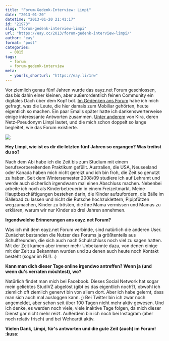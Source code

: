 ```yaml
---
title: "Forum-Gedenk-Interview: Limpi"
date: "2013-01-20"
datetime: "2013-01-20 21:41:17"
id: "21973"
slug: "forum-gedenk-interview-limpi"
url: "https://eay.cc/2013/forum-gedenk-interview-limpi/"
author: "eay"
format: "post"
categories:
  - 0815
tags:
  - forum
  - forum-gedenk-interview
meta:
  - yourls_shorturl: "https://eay.li/1rw"
---
```


Vor ziemlich genau fünf Jahren wurde das eayz.net Forum geschlossen, das bis dahin einer kleinen, aber außerordentlich feinen Community ein digitales Dach über dem Kopf bot. [Im Gedenken ans Forum](//eay.cc/2013/remembering-das-forum/) habe ich mich gefragt, was die Leute, die hier damals zum Mobiliar gehörten, heute eigentlich so machen. Ein paar Emails später hatte ich dankenswerterweise einige interessante Antworten zusammen. [Unter anderem](//eay.cc/tag/forum-gedenk-interview/) von Kira, deren Netz-Pseudonym Limpi lautet, und die mich schon doppelt so lange begleitet, wie das Forum existierte.

![](https://eay.cc/uploads/2013/forum_interview_limpi.jpg)

**Hey Limpi, wie ist es dir die letzten fünf Jahren so ergangen? Was treibst du so?**

Nach dem Abi habe ich die Zeit bis zum Studium mit einem berufsvorbereitenden Praktikum gefüllt. Australien, die USA, Neuseeland oder Kanada haben mich nicht gereizt und ich bin froh, die Zeit so genutzt zu haben. Seit dem Wintersemester 2008/09 studiere ich auf Lehramt und werde auch sicherlich irgendwann mal einen Abschluss machen. Nebenbei arbeite ich noch als Kinderbetreuerin in einem Freizeitmarkt. Meine Hauptbeschäftigungen bestehen darin, die Kinder aufzufordern, die Bälle im Bällebad zu lassen und nicht die Rutsche hochzuklettern, Pipipfützen wegzumachen, Kinder zu trösten, die ihre Mama vermissen und Mamas zu erklären, warum wir nur Kinder ab drei Jahren annehmen.

**Irgendwelche Erinnerungen ans eayz.net Forum?**

Was ich mit dem eayz.net Forum verbinde, sind natürlich die anderen User. Zunächst bestanden die Nutzer des Forums ja größtenteils aus Schulfreunden, die sich auch nach Schulschluss noch viel zu sagen hatten. Mit der Zeit kamen aber immer mehr Unbekannte dazu, von denen einige mit der Zeit zu Bekannten wurden und zu denen auch heute noch Kontakt besteht (sogar im RL!). :)

**Kann man dich dieser Tage online irgendwo antreffen? Wenn ja (und wenn du's verraten möchtest), wo?**

Natürlich findet man mich bei Facebook. Dieses Social Network hat sogar mein geliebtes StudiVZ abgelöst (gibt es das eigentlich noch?), obwohl ich ziemlich oft ziemlich genervt bin von allem dort. Aber ich habe gelernt, dass man sich auch mal ausloggen kann. ;) Bei Twitter bin ich zwar noch angemeldet, aber schon seit über 100 Tagen nicht mehr aktiv gewesen. Und ich denke, es werden noch viele, viele inaktive Tage folgen, da mich dieser Dienst gar nicht mehr reizt. Außerdem bin ich noch bei Instagram (aber noch relativ frisch) und bei Weheartit aktiv.

**Vielen Dank, Limpi, für's antworten und die gute Zeit (auch) im Forum! :kuss:**
